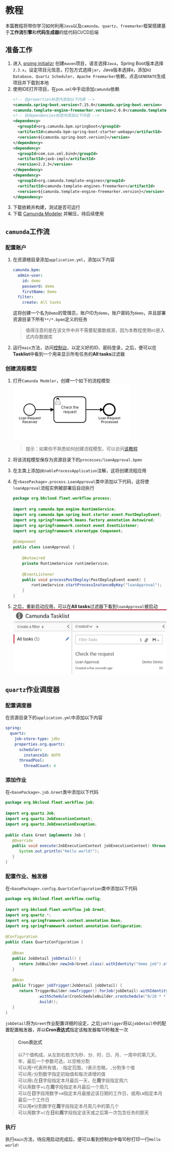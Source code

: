 # 教程

本篇教程将带你学习如何利用`Java`以及`camunda`、`quartz`、`freemarker`框架搭建基于**工作流引擎**和**代码生成器**的低代码CI/CD后端

## 准备工作

1. 进入 [srping initializr](https://start.spring.io) 创建`maven`项目，语言选择`Java`，Spring Boot版本选择`2.3.x`，设定项目元信息，打包方式选择`jar`，Java版本选择`8`，添加`H2 Database`、`Quartz Scheduler`、`Apache Freemarker`依赖，点击`GENERATE`生成项目并下载到本地
2. 使用IDE打开项目，在`pom.xml`中手动添加`camunda`依赖
   ```xml
   <!-- 在properties标签内添加以下内容 -->
   <camunda.spring-boot.version>7.15.0</camunda.spring-boot.version>
   <camunda.template-engine-freemarker.version>2.0.0</camunda.template-engine-freemarker.version>
   <!-- 在dependencies标签内添加以下内容 -->
   <dependency>
     <groupId>org.camunda.bpm.springboot</groupId>
     <artifactId>camunda-bpm-spring-boot-starter-webapp</artifactId>
     <version>${camunda.spring-boot.version}</version>
   </dependency>
   <dependency>
     <groupId>com.sun.xml.bind</groupId>
     <artifactId>jaxb-impl</artifactId>
     <version>2.2.3</version>
   </dependency>
   <dependency>
     <groupId>org.camunda.template-engines</groupId>
     <artifactId>camunda-template-engines-freemarker</artifactId>
     <version>${camunda.template-engine-freemarker.version}</version>
   </dependency>
   ```
3. 下载依赖并构建，测试是否可运行
4. 下载 [Camunda Modeler](https://camunda.com/download/modeler/) 并解压，待后续使用

## `camunda`工作流

### 配置账户

1. 在资源根目录添加`application.yml`，添加以下内容
   ```yaml
   camunda.bpm:
     admin-user:
       id: demo
       password: demo
       firstName: Demo
     filter:
       create: All tasks
   ```
   这将创建一个名为`Demo`的管理员，账户ID为`demo`，账户密码为`demo`，并且部署资源目录下所有`**/*.bpmn`定义的任务  
   > 值得注意的是在该文件中并不需要配置数据源，因为本教程使用`H2`嵌入式内存数据库  
2. 运行`main`方法，访问[控制台](http://localhost:8080)，以定义好的ID、密码登录，之后，便可以在**Tasklist**中看到一个用来显示所有任务的**All tasks**过滤器

### 创建流程模型

1. 打开`Camunda Modeler`，创建一个如下的流程模型
   ![loan approval](img/loanApproval.png)
   > 提示：如果你不熟悉如何创建流程模型，可以访问[该教程](https://docs.camunda.org/get-started/quick-start/service-task/)  

2. 将该流程模型保存为资源目录下的`processes/loanApproval.bpmn`
3. 在主类上添加`@EnableProcessApplication`注解，这将创建流程应用
4. 在`<basePackage>.process.LoanApproval`类中添加以下代码，这将使`loanApproval`流程实例被部署后自动执行
   ```java
   package org.bkcloud.fleet.workflow.process;
   
   import org.camunda.bpm.engine.RuntimeService;
   import org.camunda.bpm.spring.boot.starter.event.PostDeployEvent;
   import org.springframework.beans.factory.annotation.Autowired;
   import org.springframework.context.event.EventListener;
   import org.springframework.stereotype.Component;
   
   @Component
   public class LoanApproval {
   
       @Autowired
       private RuntimeService runtimeService;
   
       @EventListener
       public void processPostDeploy(PostDeployEvent event) {
           runtimeService.startProcessInstanceByKey("loanApproval");
       }
   }
   ```
5. 之后，重新启动应用，可以在**All tasks**过滤器下看到`loanApproval`被启动
   ![tasklist](img/tasklist.png)

## `quartz`作业调度器

### 配置调度器

在资源目录下的`application.yml`中添加以下内容
```yaml
spring:
  quartz:
    job-store-type: jdbc
    properties.org.quartz:
      scheduler:
        instanceId: AUTO
      threadPool:
        threadCount: 4
```

### 添加作业

在`<basePackage>.job.Greet`类中添加以下代码
```java
package org.bkcloud.fleet.workflow.job;

import org.quartz.Job;
import org.quartz.JobExecutionContext;
import org.quartz.JobExecutionException;

public class Greet implements Job {
   @Override
   public void execute(JobExecutionContext jobExecutionContext) throws JobExecutionException {
      System.out.println("Hello world!");
   }
}
```

### 配置作业、触发器

在`<basePackage>.config.QuartzConfiguration`类中添加以下代码
```java
package org.bkcloud.fleet.workflow.config;

import org.bkcloud.fleet.workflow.job.Greet;
import org.quartz.*;
import org.springframework.context.annotation.Bean;
import org.springframework.context.annotation.Configuration;

@Configuration
public class QuartzConfiguration {

   @Bean
   public JobDetail jobDetail() {
      return JobBuilder.newJob(Greet.class).withIdentity("demo job").storeDurably().build();
   }

   @Bean
   public Trigger jobTrigger(JobDetail jobDetail) {
      return TriggerBuilder.newTrigger().forJob(jobDetail).withIdentity("demo trigger")
              .withSchedule(CronScheduleBuilder.cronSchedule("0/10 * * ? * * *"))
              .build();
   }
}
```
`jobDetail`将为`Greet`作业配置详细的设定，之后`jobTrigger`将以`jobDetail`中的配置配置触发器，并以**Cron表达式**指定该触发器每10秒触发一次

> #### Cron表达式  
> 以7个值构成，从左到右依次为秒、分、时、日、月、一周中的第几天、年，最后一个参数可选，以空格分割  
> 可以用`*`代表所有值，`-`指定范围，`?`表示忽略，`,`分割多个值  
> 可以用`/`分割数字指定初始值和每次递增的值  
> 可以用`L`在**日**字段指定本月最后一天，在**周**字段指定周六  
> 可以用数字+`L`在**周**字段指定本月最后一个周几  
> 可以在**日**字段用数字+`W`指定本月最接近该日期的工作日，或用`LW`指定本月最后一个工作日  
> 可以用`#`分割数字在**周**字段指定本月周几中的第几个  
> 可以用数字+`C`在**日**和**周**字段指定该天或之后第一次包含任务的那天  

### 执行

执行`main`方法，待应用启动完成后，便可以看到控制台中每10秒打印一行`Hello world!`
